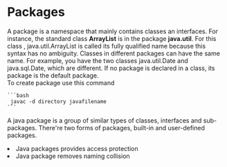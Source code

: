 <h1>Packages</h1>
<p>A package is a namespace that mainly contains classes an interfaces.
    For instance, the standard class <strong>ArrayList</strong> is in the package <strong>java.util</strong>. For this class , java.util.ArrayList is called its fully qualified name because this syntax has no ambiguity. Classes in different packages can have the same name. For example, you have the two classes java.util.Date and java.sql.Date, which are different. If no package is declared in a class, its package is the default package.
  <br>To create package use this command

    ```bash
     javac -d directory javafilename
    ```

<p>A java package is a group of similar types of classes, interfaces and sub-packages. There're two forms of packages, built-in and user-defined packages.<br><li>Java packages provides access protection</li>
<li>Java package removes naming collision</li></p>
